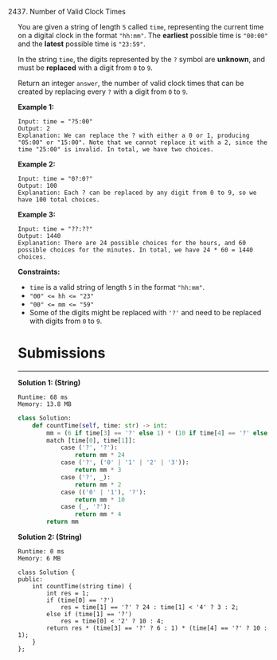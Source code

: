 2437. Number of Valid Clock Times

You are given a string of length `5` called `time`, representing the current time on a digital clock in the format `"hh:mm"`. The **earliest** possible time is `"00:00"` and the **latest** possible time is `"23:59"`.

In the string `time`, the digits represented by the `?` symbol are **unknown**, and must be **replaced** with a digit from `0` to `9`.

Return an integer `answer`, the number of valid clock times that can be created by replacing every `?` with a digit from `0` to `9`.

 

**Example 1:**
```
Input: time = "?5:00"
Output: 2
Explanation: We can replace the ? with either a 0 or 1, producing "05:00" or "15:00". Note that we cannot replace it with a 2, since the time "25:00" is invalid. In total, we have two choices.
```

**Example 2:**
```
Input: time = "0?:0?"
Output: 100
Explanation: Each ? can be replaced by any digit from 0 to 9, so we have 100 total choices.
```

**Example 3:**
```
Input: time = "??:??"
Output: 1440
Explanation: There are 24 possible choices for the hours, and 60 possible choices for the minutes. In total, we have 24 * 60 = 1440 choices.
```

**Constraints:**

* `time` is a valid string of length `5` in the format `"hh:mm"`.
* `"00" <= hh <= "23"`
* `"00" <= mm <= "59"`
* Some of the digits might be replaced with `'?'` and need to be replaced with digits from `0` to `9`.

# Submissions
---
**Solution 1: (String)**
```
Runtime: 68 ms
Memory: 13.8 MB
```
```python
class Solution:
    def countTime(self, time: str) -> int:
        mm = (6 if time[3] == '?' else 1) * (10 if time[4] == '?' else 1)
        match [time[0], time[1]]:
            case ('?', '?'):
                return mm * 24
            case ('?', ('0' | '1' | '2' | '3')):
                return mm * 3
            case ('?', _):
                return mm * 2
            case (('0' | '1'), '?'):
                return mm * 10
            case (_, '?'):
                return mm * 4
        return mm
```

**Solution 2: (String)**
```
Runtime: 0 ms
Memory: 6 MB
```
```
class Solution {
public:
    int countTime(string time) {
        int res = 1;
        if (time[0] == '?')
            res = time[1] == '?' ? 24 : time[1] < '4' ? 3 : 2;
        else if (time[1] == '?')
            res = time[0] < '2' ? 10 : 4; 
        return res * (time[3] == '?' ? 6 : 1) * (time[4] == '?' ? 10 : 1);
    }
};
```
